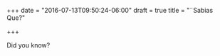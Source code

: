 +++
date = "2016-07-13T09:50:24-06:00"
draft = true
title = "&#168;Sabias Que?"

+++

Did you know? 
